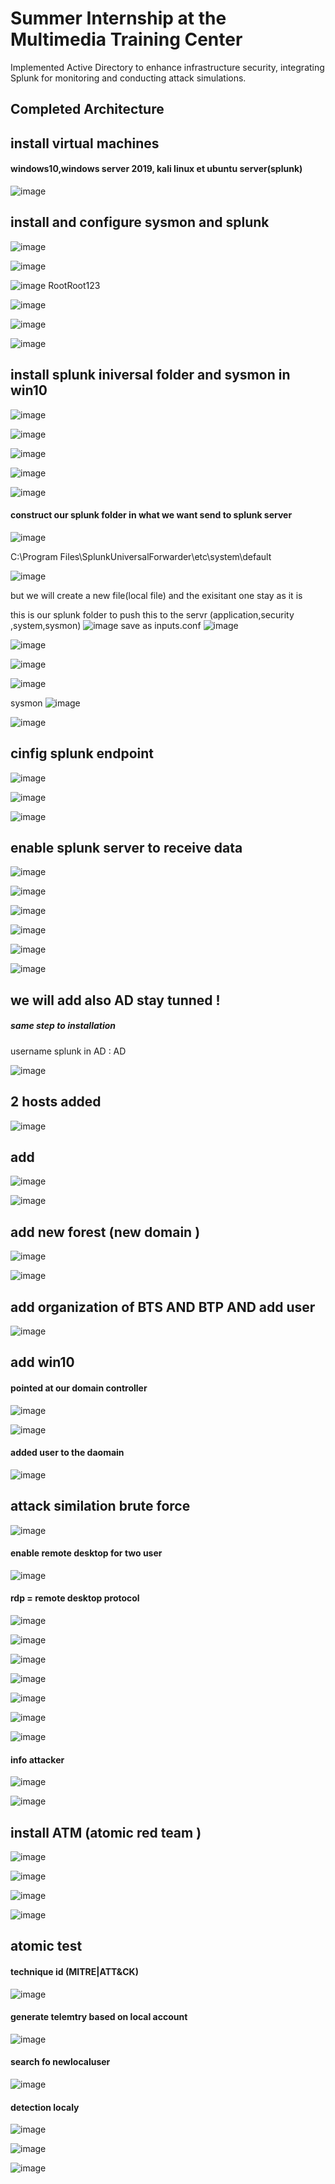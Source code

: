 # Summer Internship at the Multimedia Training Center
Implemented Active Directory to enhance infrastructure security, integrating Splunk for monitoring and conducting attack simulations.
## Completed Architecture
## install virtual machines 
#### windows10,windows server 2019, kali linux et ubuntu server(splunk)
![image](https://github.com/user-attachments/assets/3edecff7-204b-4008-8010-86ecc28acc8b)
## install and configure sysmon and splunk 

![image](https://github.com/user-attachments/assets/0f09677e-35af-436f-bf92-9c92a624732c)


![image](https://github.com/user-attachments/assets/5c47008e-c7ee-4113-8ed8-0c95bfa932e2)

![image](https://github.com/user-attachments/assets/cdd2c8f4-9a02-4324-9192-d37cd3b6f37c)
RootRoot123

![image](https://github.com/user-attachments/assets/2019923f-1e5b-4b9a-b8a4-66a470efa519)

![image](https://github.com/user-attachments/assets/a1c7984f-f2bf-485f-9bdb-339e1dd171ea)

![image](https://github.com/user-attachments/assets/0c136a29-aff9-4a1d-8cf9-94a6fb81e816)
## install splunk iniversal folder and sysmon in win10 

![image](https://github.com/user-attachments/assets/3172b846-7d54-45f9-bc18-cea5dfe5fd17)


![image](https://github.com/user-attachments/assets/c44130d5-f1a2-47d6-a2d1-289f5962244d)

![image](https://github.com/user-attachments/assets/089ae274-b6e7-4e39-9a10-5bfd19330e2f)

![image](https://github.com/user-attachments/assets/0d30c88d-5115-4887-b66a-1d309f32dd94)

![image](https://github.com/user-attachments/assets/d6138ea4-f5ef-42b7-88c8-a9764ae14a0f)

#### construct our splunk folder in what we want send to splunk server 

![image](https://github.com/user-attachments/assets/1430a330-6ad2-4792-8a29-4f0f35f6f14c)

C:\Program Files\SplunkUniversalForwarder\etc\system\default

![image](https://github.com/user-attachments/assets/9ab0beca-65c9-4d1a-aa09-852d03a13e7b)

but we will create a new file(local file)  and the exisitant one stay as it is 

this is our splunk folder to push this to the servr (application,security ,system,sysmon)
![image](https://github.com/user-attachments/assets/4f2fd0e6-a356-4c28-994d-227c3abfb18a)
save as inputs.conf 
![image](https://github.com/user-attachments/assets/48b3d61c-07e1-4d28-a319-2804b8f1a8ae)

![image](https://github.com/user-attachments/assets/e471c903-dd69-451b-b891-6e219912a9d5)

![image](https://github.com/user-attachments/assets/a4d4529a-4eb6-48a9-a714-0ae43b3f86a2)

![image](https://github.com/user-attachments/assets/8e9e3fc2-d4b1-40e2-bdfa-83095b46bbe0)

sysmon
![image](https://github.com/user-attachments/assets/26e0c7f3-8055-41bd-a567-feb2e0334031)

![image](https://github.com/user-attachments/assets/b7f100ad-0bd8-4683-8bef-d920643b62e3)

## cinfig splunk endpoint 
![image](https://github.com/user-attachments/assets/aa22b92e-8051-445c-8cdc-2e52c36e765d)

![image](https://github.com/user-attachments/assets/c1cb98a5-9ab3-45df-a57a-816284ec3d6a)

![image](https://github.com/user-attachments/assets/99316d91-3006-4d10-8321-e0a7e0205ba9)

## enable splunk server to receive data 
![image](https://github.com/user-attachments/assets/48e7c83c-cf87-4d84-826f-030f7bffe741)

![image](https://github.com/user-attachments/assets/dd8451e6-f463-41d8-ad18-3af1039e6871)

![image](https://github.com/user-attachments/assets/e842315e-956d-4bc0-8daa-4bb088181f91)


![image](https://github.com/user-attachments/assets/c2da0be7-7f5c-41ca-a4bf-d91a622f53e8)

![image](https://github.com/user-attachments/assets/237fb31d-e575-4abb-b847-7e95c63df5ce)


![image](https://github.com/user-attachments/assets/3388e1ec-044d-4c63-b795-d2eb806b6d84)

## we will add also AD stay tunned ! 
##### same step to installation 
username splunk in AD : AD

![image](https://github.com/user-attachments/assets/d1e942cc-429b-4436-8a4a-f7497e3fd363)
## 2 hosts added 

![image](https://github.com/user-attachments/assets/f28424a3-b50c-401e-b764-dbcda53a81fd)

## add 
![image](https://github.com/user-attachments/assets/df84386e-daa2-4f24-b3d8-ad1cb1d35ad1)

![image](https://github.com/user-attachments/assets/1854d2b2-6b2f-4b6d-b589-bd9606129137)
## add new forest (new domain ) 
![image](https://github.com/user-attachments/assets/8ca98d02-7170-46f8-adda-643ab1a5aafa)

![image](https://github.com/user-attachments/assets/ebb72567-baa2-430d-bbf8-3bcfc507bdd7)

## add organization of BTS AND BTP AND add user
![image](https://github.com/user-attachments/assets/786d142c-f91c-4921-b91b-5e2f202e73b5)
## add win10 
#### pointed at our domain controller 

![image](https://github.com/user-attachments/assets/ba3af466-a13d-4724-95f8-8d317ed352dc)

![image](https://github.com/user-attachments/assets/c874b808-060d-4f2c-bdc9-0d1fd71ed306)
#### added user to the daomain 
![image](https://github.com/user-attachments/assets/8a941d78-0655-4a82-8c6c-bc77a88585f4)
## attack similation  brute force 
![image](https://github.com/user-attachments/assets/90b016d2-d3b3-401a-a7ab-b1948cf65990)
#### enable remote desktop for two user
![image](https://github.com/user-attachments/assets/59721b7e-dd6f-452a-94f1-7bb4a60a8d9d)
#### rdp = remote desktop protocol 
![image](https://github.com/user-attachments/assets/d76141bd-4125-4124-8801-f4ec1cb786dc)

![image](https://github.com/user-attachments/assets/93f4b571-0a05-452c-a57b-bb8681be7277)

![image](https://github.com/user-attachments/assets/c3071158-93cf-42a4-ac15-79edcdf91734)

![image](https://github.com/user-attachments/assets/7ae1d986-6ce3-46db-b41c-5f4289f83969)

![image](https://github.com/user-attachments/assets/8c3348f1-81a5-4488-8aa0-26f751db7263)

![image](https://github.com/user-attachments/assets/c6aaece1-6251-4c51-803e-8b8f243d9991)

![image](https://github.com/user-attachments/assets/90b82ff1-b137-4dde-bfcd-66c43c19cbff)

#### info attacker
![image](https://github.com/user-attachments/assets/e9c402d7-1423-4c5b-9bdc-f104b3794239)

![image](https://github.com/user-attachments/assets/03bd89bf-70f1-45dd-812e-88cdd3ae7b55)

## install ATM (atomic red team ) 
![image](https://github.com/user-attachments/assets/3761192f-7d56-483d-856b-a800b4c303b9)

![image](https://github.com/user-attachments/assets/523876d0-4e41-4825-b909-955614bccd09)

![image](https://github.com/user-attachments/assets/420e32e3-bcc3-4857-84f9-2650ac375537)

![image](https://github.com/user-attachments/assets/9bf1a604-9f6e-40a6-88a8-10894e37296d)
## atomic test 
#### technique id (MITRE|ATT&CK)

![image](https://github.com/user-attachments/assets/c595536c-adb5-405b-9702-3793712d206d)

 #### generate telemtry based on local account 
 
![image](https://github.com/user-attachments/assets/f54194e7-1ea8-4ec7-8831-15154b5117ef)

#### search fo newlocaluser

![image](https://github.com/user-attachments/assets/674fae81-9aef-4285-aa2f-491ac559e7a5)

#### detection localy 

![image](https://github.com/user-attachments/assets/970cc4ac-14e5-4d0f-a8a4-3291f7eb5d5f)

![image](https://github.com/user-attachments/assets/9daf1680-26ca-463b-841a-a21ab9b39aa1)

![image](https://github.com/user-attachments/assets/2a981cab-a74a-4196-bd8e-bee7e70479bf)
